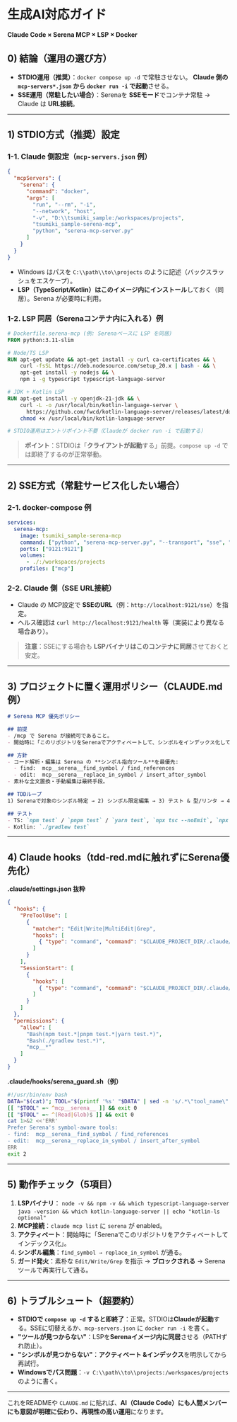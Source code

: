 # 生成AI対応ガイド

**Claude Code × Serena MCP × LSP × Docker**

## 0) 結論（運用の選び方）

* **STDIO運用（推奨）**：`docker compose up -d` で常駐させない。
  **Claude 側の `mcp-servers*.json` から `docker run -i` で起動**させる。
* **SSE運用（常駐したい場合）**：Serenaを **SSEモード**でコンテナ常駐 → Claude は **URL接続**。

---

## 1) STDIO方式（推奨）設定

### 1-1. Claude 側設定（`mcp-servers.json` 例）

```json
{
  "mcpServers": {
    "serena": {
      "command": "docker",
      "args": [
        "run", "--rm", "-i",
        "--network", "host",
        "-v", "D:\\tsumiki_sample:/workspaces/projects",
        "tsumiki_sample-serena-mcp",
        "python", "serena-mcp-server.py"
      ]
    }
  }
}
```

* Windows はパスを `C:\\path\\to\\projects` のように記述（バックスラッシュをエスケープ）。
* **LSP（TypeScript/Kotlin）はこのイメージ内にインストール**しておく（同居）。Serena が必要時に利用。

### 1-2. LSP 同居（Serenaコンテナ内に入れる）例

```Dockerfile
# Dockerfile.serena-mcp (例: Serenaベースに LSP を同居)
FROM python:3.11-slim

# Node/TS LSP
RUN apt-get update && apt-get install -y curl ca-certificates && \
    curl -fsSL https://deb.nodesource.com/setup_20.x | bash - && \
    apt-get install -y nodejs && \
    npm i -g typescript typescript-language-server

# JDK + Kotlin LSP
RUN apt-get install -y openjdk-21-jdk && \
    curl -L -o /usr/local/bin/kotlin-language-server \
      https://github.com/fwcd/kotlin-language-server/releases/latest/download/server && \
    chmod +x /usr/local/bin/kotlin-language-server

# STDIO運用はエントリポイント不要（Claudeが docker run -i で起動する）
```

> **ポイント**：STDIOは「**クライアントが起動**する」前提。`compose up -d` では即終了するのが正常挙動。

---

## 2) SSE方式（常駐サービス化したい場合）

### 2-1. docker-compose 例

```yaml
services:
  serena-mcp:
    image: tsumiki_sample-serena-mcp
    command: ["python", "serena-mcp-server.py", "--transport", "sse", "--port", "9121", "--host", "0.0.0.0"]
    ports: ["9121:9121"]
    volumes:
      - ./:/workspaces/projects
    profiles: ["mcp"]
```

### 2-2. Claude 側（SSE URL接続）

* Claude の MCP設定で **SSEのURL**（例：`http://localhost:9121/sse`）を指定。
* ヘルス確認は `curl http://localhost:9121/health` 等（実装により異なる場合あり）。

> **注意**：SSEにする場合も **LSPバイナリはこのコンテナに同居**させておくと安定。

---

## 3) プロジェクトに置く運用ポリシー（CLAUDE.md 例）

```md
# Serena MCP 優先ポリシー

## 前提
- /mcp で Serena が接続可であること。
- 開始時に「このリポジトリをSerenaでアクティベートして、シンボルをインデックス化してから作業して」。

## 方針
- コード解析・編集は Serena の **シンボル指向ツール**を最優先:
  - find:  mcp__serena__find_symbol / find_references
  - edit:  mcp__serena__replace_in_symbol / insert_after_symbol
- 素朴な全文置換・手動編集は最終手段。

## TDDループ
1) Serenaで対象のシンボル特定 → 2) シンボル限定編集 → 3) テスト & 型/リンタ → 4) リファクタ

## テスト
- TS: `npm test` / `pnpm test` / `yarn test`, `npx tsc --noEmit`, `npx eslint . --fix`
- Kotlin: `./gradlew test`
```

---

## 4) Claude hooks（tdd-red.mdに触れずにSerena優先化）

**.claude/settings.json 抜粋**

```json
{
  "hooks": {
    "PreToolUse": [
      {
        "matcher": "Edit|Write|MultiEdit|Grep",
        "hooks": [
          { "type": "command", "command": "$CLAUDE_PROJECT_DIR/.claude/hooks/serena_guard.sh" }
        ]
      }
    ],
    "SessionStart": [
      {
        "hooks": [
          { "type": "command", "command": "$CLAUDE_PROJECT_DIR/.claude/hooks/serena_prime.sh" }
        ]
      }
    ]
  },
  "permissions": {
    "allow": [
      "Bash(npm test.*|pnpm test.*|yarn test.*)",
      "Bash(./gradlew test.*)",
      "mcp__*"
    ]
  }
}
```

**.claude/hooks/serena_guard.sh（例）**

```bash
#!/usr/bin/env bash
DATA="$(cat)"; TOOL="$(printf '%s' "$DATA" | sed -n 's/.*\"tool_name\":\"\([^\"]*\)\".*/\1/p')"
[[ "$TOOL" =~ ^mcp__serena__ ]] && exit 0
[[ "$TOOL" =~ ^(Read|Glob)$ ]] && exit 0
cat 1>&2 <<'ERR'
Prefer Serena's symbol-aware tools:
- find:  mcp__serena__find_symbol / find_references
- edit:  mcp__serena__replace_in_symbol / insert_after_symbol
ERR
exit 2
```

---

## 5) 動作チェック（5項目）

1. **LSPバイナリ**：
   `node -v && npm -v && which typescript-language-server`
   `java -version && which kotlin-language-server || echo "kotlin-ls optional"`
2. **MCP接続**：`claude mcp list` に `serena` が enabled。
3. **アクティベート**：開始時に「Serenaでこのリポジトリをアクティベートしてインデックス化」。
4. **シンボル編集**：`find_symbol → replace_in_symbol` が通る。
5. **ガード発火**：素朴な `Edit/Write/Grep` を指示 → **ブロックされる** → Serenaツールで再実行して通る。

---

## 6) トラブルシュート（超要約）

* **STDIOで `compose up -d` すると即終了**：正常。STDIOは**Claudeが起動**する。SSEに切替えるか、`mcp-servers.json` に `docker run -i` を書く。
* **"ツールが見つからない"**：LSPを**Serenaイメージ内に同居**させる（PATHずれ防止）。
* **"シンボルが見つからない"**：**アクティベート &インデックス**を明示してから再試行。
* **Windowsでパス問題**：`-v C:\\path\\to\\projects:/workspaces/projects` のように書く。

---

これをREADMEや `CLAUDE.md` に貼れば、**AI（Claude Code）にも人間メンバーにも意図が明確に伝わり、再現性の高い運用**になります。
